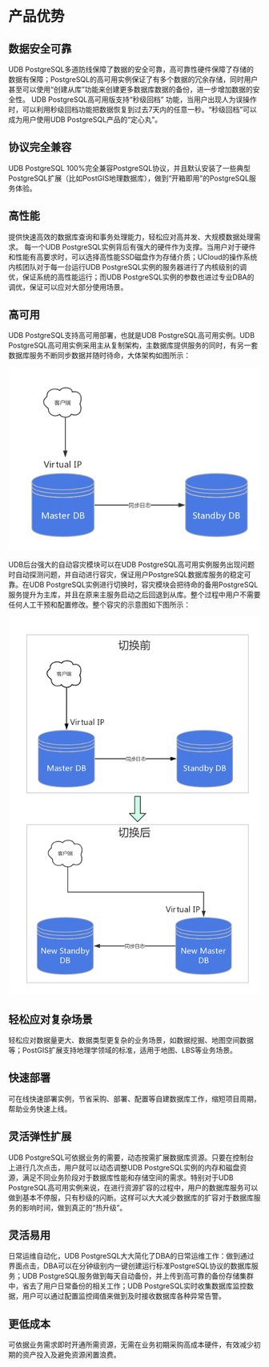# 产品优势



## 数据安全可靠

UDB
PostgreSQL多道防线保障了数据的安全可靠，高可靠性硬件保障了存储的数据有保障；PostgreSQL的高可用实例保证了有多个数据的冗余存储，同时用户甚至可以使用“创建从库”功能来创建更多数据库数据的备份，进一步增加数据的安全性。
UDB PostgreSQL高可用版支持“秒级回档”
功能，当用户出现人为误操作时，可以利用秒级回档功能把数据恢复到过去7天内的任意一秒。“秒级回档”可以成为用户使用UDB
PostgreSQL产品的“定心丸”。

## 协议完全兼容

UDB PostgreSQL
100%完全兼容PostgreSQL协议，并且默认安装了一些典型PostgreSQL扩展（比如PostGIS地理数据库），做到“开箱即用”的PostgreSQL服务体验。

## 高性能

提供快速高效的数据库查询和事务处理能力，轻松应对高并发、大规模数据处理需求。 每一个UDB
PostgreSQL实例背后有强大的硬件作为支撑。当用户对于硬件和性能有高要求时，可以选择高性能SSD磁盘作为存储介质；UCloud的操作系统内核团队对于每一台运行UDB
PostgreSQL实例的服务器进行了内核级别的调优，保证系统的高性能运行；而UDB
PostgreSQL实例的参数也进过专业DBA的调优，保证可以应对大部分使用场景。

## 高可用

UDB PostgreSQL支持高可用部署，也就是UDB PostgreSQL高可用实例。UDB
PostgreSQL高可用实例采用主从复制架构，主数据库提供服务的同时，有另一套数据库服务不断同步数据并随时待命，大体架构如图所示：

![image](/images/pg-v4.png)

UDB后台强大的自动容灾模块可以在UDB
PostgreSQL高可用实例服务出现问题时自动探测问题，并自动进行容灾，保证用户PostgreSQL数据库服务的稳定可靠。在UDB
PostgreSQL实例进行切换时，容灾模块会把待命的备用PostgreSQL服务提升为主库，并且在原来主服务启动之后回退到从库。整个过程中用户不需要任何人工干预和配置修改。整个容灾的示意图如下图所示：

![image](/images/pg-v4-01.png)

## 轻松应对复杂场景

轻松应对数据量更大、数据类型更复杂的业务场景，如数据挖掘、地图空间数据等；PostGIS扩展支持地理学领域的标准，适用于地图、LBS等业务场景。

## 快速部署

可在线快速部署实例，节省采购、部署、配置等自建数据库工作，缩短项目周期，帮助业务快速上线。

## 灵活弹性扩展

UDB PostgreSQL可依据业务的需要，动态按需扩展数据库资源。只要在控制台上进行几次点击，用户就可以动态调整UDB
PostgreSQL实例的内存和磁盘资源，满足不同业务阶段对于数据库性能和存储空间的需求。特别对于UDB
PostgreSQL高可用实例来说，在进行资源扩容的过程中，用户的数据库服务可以做到基本不停服，只有秒级的闪断。这样可以大大减少数据库的扩容对于数据库服务的影响时间，做到真正的“热升级”。

## 灵活易用

日常运维自动化，UDB
PostgreSQL大大简化了DBA的日常运维工作：做到通过界面点击，DBA可以在分钟级别内一键创建运行标准PostgreSQL协议的数据库服务；UDB
PostgreSQL服务做到每天自动备份，并上传到高可靠的备份存储集群中，省去了用户日常备份的相关工作；UDB
PostgreSQL实时收集数据库监控数据，用户可以通过配置监控阈值来做到及时接收数据库各种异常告警。

## 更低成本

可依据业务需求即时开通所需资源，无需在业务初期采购高成本硬件，有效减少初期的资产投入及避免资源闲置浪费。
